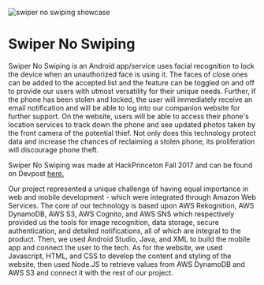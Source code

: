 
![swiper no swiping showcase](https://user-images.githubusercontent.com/29645585/35464012-b194bab0-02c1-11e8-919d-9d45d6f4cdad.png)

# Swiper No Swiping

Swiper No Swiping is an Android app/service uses facial recognition to lock the device when an unauthorized face is using it. The faces of close ones can be added to the accepted list and the feature can be toggled on and off to provide our users with utmost versatility for their unique needs. Further, if the phone has been stolen and locked, the user will immediately receive an email notification and will be able to log into our companion website for further support. On the website, users will be able to access their phone's location services to track down the phone and see updated photos taken by the front camera of the potential thief. Not only does this technology protect data and increase the chances of reclaiming a stolen phone, its proliferation will discourage phone theft.

Swiper No Swiping was made at HackPrinceton Fall 2017 and can be found on Devpost [here.](https://devpost.com/software/swiper-no-swiping)

Our project represented a unique challenge of having equal importance in web and mobile development - which were integrated through Amazon Web Services. The core of our technology is based upon AWS Rekognition, AWS DynamoDB, AWS S3, AWS Cognito, and AWS SNS which respectively provided us the tools for image recognition, data storage, secure authentication, and detailed notifications, all of which are integral to the product. Then, we used Android Studio, Java, and XML to build the mobile app and connect the user to the tech. As for the website, we used Javascript, HTML, and CSS to develop the content and styling of the website, then used Node.JS to retrieve values from AWS DynamoDB and AWS S3 and connect it with the rest of our project.
